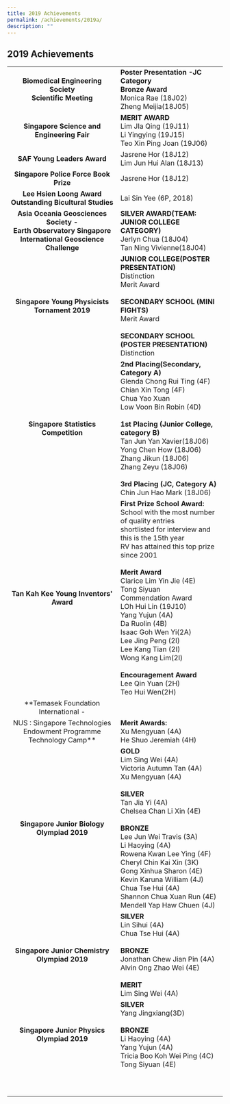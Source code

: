 ```yaml
---
title: 2019 Achievements
permalink: /achievements/2019a/
description: ""
---
```

## 2019 Achievements

|  |  |
|:---:|---|
| **Biomedical Engineering Society  <br>Scientific Meeting** | **Poster Presentation -JC Category  <br>Bronze Award**  <br>Monica Rae (18J02)  <br>Zheng Meijia(18J05) |
| **Singapore Science and Engineering Fair** | **MERIT AWARD**  <br>Lim JIa Qing (19J11)  <br>Li Yingying (19J15)  <br>Teo Xin Ping Joan (19J06) |
| **SAF Young Leaders Award** | Jasrene Hor (18J12)  <br>Lim Jun Hui Alan (18J13) |
| **Singapore Police Force Book Prize** | Jasrene Hor (18J12) |
| **Lee Hsien Loong Award Outstanding Bicultural Studies** | Lai Sin Yee (6P, 2018) |
| **Asia Oceania Geosciences Society -  <br>Earth Observatory Singapore  <br>International Geoscience Challenge** | **SILVER AWARD(TEAM: JUNIOR COLLEGE CATEGORY)**  <br>Jerlyn Chua (18J04)  <br>Tan Ning Vivienne(18J04) |
| **Singapore Young Physicists  <br>Tornament 2019** | **JUNIOR COLLEGE(POSTER PRESENTATION)**  <br>Distinction  <br>Merit Award  <br><br>**SECONDARY SCHOOL (MINI FIGHTS)**  <br>Merit Award  <br><br>**SECONDARY SCHOOL (POSTER PRESENTATION)**  <br>Distinction |
| **Singapore Statistics Competition** | **2nd Placing(Secondary, Category A)**  <br>Glenda Chong Rui Ting (4F)  <br>Chian Xin Tong (4F)  <br>Chua Yao Xuan  <br>Low Voon Bin Robin (4D)  <br><br>**1st Placing (Junior College, category B)**<br>Tan Jun Yan Xavier(18J06)  <br>Yong Chen How (18J06)  <br>Zhang Jikun (18J06)  <br>Zhang Zeyu (18J06)  <br><br>**3rd Placing (JC, Category A)**  <br>Chin Jun Hao Mark (18J06) |
| **Tan Kah Kee Young Inventors' Award** | **First Prize School Award:**  <br>School with the most number of quality entries  <br>shortlisted for interview and this is the 15th year  <br>RV has attained this top prize since 2001 <br><br>**Merit Award**<br>Clarice Lim Yin Jie (4E)  <br>Tong Siyuan  <br>Commendation Award  <br>LOh Hui Lin (19J10)  <br>Yang Yujun (4A)  <br>Da Ruolin (4B)  <br>Isaac Goh Wen Yi(2A)  <br>Lee Jing Peng (2I)  <br>Lee Kang Tian (2I)  <br>Wong Kang Lim(2I)  <br><br>**Encouragement Award**  <br>Lee Qin Yuan (2H)  <br>Teo Hui Wen(2H) |
| **Temasek Foundation International -  
NUS : Singapore Technologies Endowment Programme Technology Camp** | **Merit Awards:**  <br>Xu Mengyuan (4A)  <br>He Shuo Jeremiah (4H) |
| **Singapore Junior Biology  <br>Olympiad 2019** | **GOLD**<br>Lim Sing Wei (4A)  <br>Victoria Autumn Tan (4A)  <br>Xu Mengyuan (4A)  <br><br>**SILVER**<br>Tan Jia Yi (4A)  <br>Chelsea Chan Li Xin (4E)  <br><br>**BRONZE**<br>Lee Jun Wei Travis (3A)  <br>Li Haoying (4A)  <br>Rowena Kwan Lee Ying (4F)  <br>Cheryl Chin Kai Xin (3K)  <br>Gong Xinhua Sharon (4E)  <br>Kevin Karuna William (4J)  <br>Chua Tse Hui (4A)  <br>Shannon Chua Xuan Run (4E)  <br>Mendell Yap Haw Chuen (4J) |
| **Singapore Junior Chemistry  <br>Olympiad 2019** | **SILVER**<br>Lin Sihui (4A)  <br>Chua Tse Hui (4A) <br><br>**BRONZE**<br>Jonathan Chew Jian Pin (4A)  <br>Alvin Ong Zhao Wei (4E) <br><br>**MERIT**   <br>Lim Sing Wei (4A) |
| **Singapore Junior Physics  <br>Olympiad 2019** | **SILVER**<br>Yang Jingxiang(3D)  <br><br>**BRONZE**<br>Li Haoying (4A)  <br>Yang Yujun (4A)  <br>Tricia Boo Koh Wei Ping (4C)  <br>Tong Siyuan (4E) |
|  |  |
|  |  |
|  |  |
|  |  |
|  |  |
|  |  |
|  |  |
|  |  |
|  |  |
|  |  |